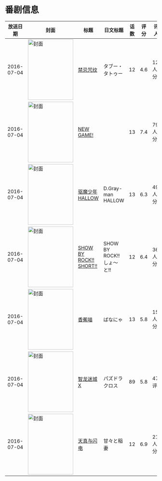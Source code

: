 # 番剧信息

|放送日期|封面|标题|日文标题|话数|评分|评分人数|
|---|---|---|---|---|---|---|
|2016-07-04|<img src="//lain.bgm.tv/pic/cover/c/8b/e9/123178_eF0PC.jpg" alt="封面" style="width:150px;height:200px;object-fit:cover;">|[禁忌咒纹](https://bangumi.tv/subject/123178)|タブー・タトゥー|12|4.6|1203人评分|
|2016-07-04|<img src="//lain.bgm.tv/pic/cover/c/0f/79/150775_rRSAT.jpg" alt="封面" style="width:150px;height:200px;object-fit:cover;">|[NEW GAME!](https://bangumi.tv/subject/150775)||13|7.4|7981人评分|
|2016-07-04|<img src="//lain.bgm.tv/pic/cover/c/c7/ab/161793_6jfcs.jpg" alt="封面" style="width:150px;height:200px;object-fit:cover;">|[驱魔少年 HALLOW](https://bangumi.tv/subject/161793)|D.Gray-man HALLOW|13|6.3|497人评分|
|2016-07-04|<img src="//lain.bgm.tv/pic/cover/c/a7/25/167729_amC9C.jpg" alt="封面" style="width:150px;height:200px;object-fit:cover;">|[SHOW BY ROCK!! SHORT!!](https://bangumi.tv/subject/167729)|SHOW BY ROCK!! しょ～と!!|12|6.4|360人评分|
|2016-07-04|<img src="//lain.bgm.tv/pic/cover/c/9a/81/168123_vy1M6.jpg" alt="封面" style="width:150px;height:200px;object-fit:cover;">|[香蕉喵](https://bangumi.tv/subject/168123)|ばなにゃ|13|5.8|152人评分|
|2016-07-04|<img src="//lain.bgm.tv/pic/cover/c/4f/f4/169076_v9Hh2.jpg" alt="封面" style="width:150px;height:200px;object-fit:cover;">|[智龙迷城X](https://bangumi.tv/subject/169076)|パズドラクロス|89|5.8|47人评分|
|2016-07-04|<img src="//lain.bgm.tv/pic/cover/c/a0/3d/170261_3prlA.jpg" alt="封面" style="width:150px;height:200px;object-fit:cover;">|[天真与闪电](https://bangumi.tv/subject/170261)|甘々と稲妻|12|6.9|2179人评分|
